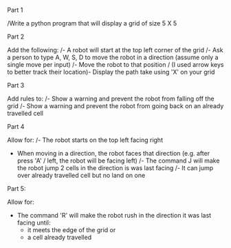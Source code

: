 Part 1

/Write a python program that will display a grid of size 5 X 5                                                                     

Part 2
                               
Add the following:
/- A robot will start at the top left corner of the grid
/- Ask a person to type A, W, S, D to move the robot in a direction (assume only a single move per input)
/- Move the robot to that position
/ (I used arrow keys to better track their location)- Display the path take using 'X' on your grid

Part 3

Add rules to:
/- Show a warning and prevent the robot from falling off the grid
/- Show a warning and prevent the robot from going back on an already travelled cell

Part 4

Allow for:
/- The robot starts on the top left facing right
- When moving in a direction, the robot faces that direction (e.g. after press 'A' / left, the robot will be facing left)
/- The command J will make the robot jump 2 cells in the direction is was last facing
  /- It can jump over already travelled cell but no land on one

Part 5:

Allow for:
- The command 'R' will make the robot rush in the direction it was last facing until:
  - it meets the edge of the grid or
  - a cell already travelled
